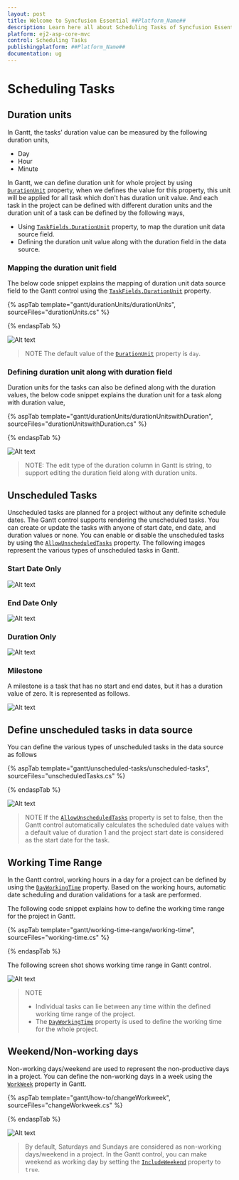 ```yaml
---
layout: post
title: Welcome to Syncfusion Essential ##Platform_Name##
description: Learn here all about Scheduling Tasks of Syncfusion Essential ##Platform_Name## widgets based on HTML5 and jQuery.
platform: ej2-asp-core-mvc
control: Scheduling Tasks
publishingplatform: ##Platform_Name##
documentation: ug
---
```



# Scheduling Tasks

## Duration units

In Gantt, the tasks’ duration value can be measured by the following duration units,

* Day
* Hour
* Minute

In Gantt, we can define duration unit for whole project by using [`DurationUnit`](https://help.syncfusion.com/cr/aspnetcore-js2/Syncfusion.EJ2.Gantt.Gantt.html#Syncfusion_EJ2_Gantt_Gantt_DurationUnit) property, when we defines the value for this property, this unit will be applied for all task which don't has duration unit value.
And each task in the project can be defined with different duration units and the duration unit of a task can be defined by the following ways,

* Using [`TaskFields.DurationUnit`](https://help.syncfusion.com/cr/aspnetcore-js2/Syncfusion.EJ2.Gantt.GanttTaskFields.html#Syncfusion_EJ2_Gantt_GanttTaskFields_DurationUnit) property, to map the duration unit data source field.
* Defining the duration unit value along with the duration field in the data source.

### Mapping the duration unit field

The below code snippet explains the mapping of duration unit data source field to the Gantt control using the [`TaskFields.DurationUnit`](https://help.syncfusion.com/cr/aspnetcore-js2/Syncfusion.EJ2.Gantt.GanttTaskFields.html#Syncfusion_EJ2_Gantt_GanttTaskFields_DurationUnit) property.

{% aspTab template="gantt/durationUnits/durationUnits", sourceFiles="durationUnits.cs" %}

{% endaspTab %}

![Alt text](images/durationUnits.png)

> NOTE
The default value of the [`DurationUnit`](https://help.syncfusion.com/cr/aspnetcore-js2/Syncfusion.EJ2.Gantt.GanttTaskFields.html#Syncfusion_EJ2_Gantt_GanttTaskFields_DurationUnit) property is `day`.

### Defining duration unit along with duration field

Duration units for the tasks can also be defined along with the duration values, the below code snippet explains the duration unit for a task along with duration value,

{% aspTab template="gantt/durationUnits/durationUnitswithDuration", sourceFiles="durationUnitswithDuration.cs" %}

{% endaspTab %}

![Alt text](images/durationUnitswithDuration.png)

>NOTE:
The edit type of the duration column in Gantt is string, to support editing the duration field along with duration units.

## Unscheduled Tasks

Unscheduled tasks are planned for a project without any definite schedule dates. The Gantt control supports rendering the unscheduled tasks. You can create or update the tasks with anyone of start date, end date, and duration values or none. You can enable or disable the unscheduled tasks by using the [`AllowUnscheduledTasks`](https://help.syncfusion.com/cr/aspnetcore-js2/Syncfusion.EJ2.Gantt.Gantt.html#Syncfusion_EJ2_Gantt_Gantt_AllowUnscheduledTasks) property. The following images represent the various types of unscheduled tasks in Gantt.

### Start Date Only

![Alt text](images/startDate-only.png)

### End Date Only

![Alt text](images/endDate-only.png)

### Duration Only

![Alt text](images/duration-only.png)

### Milestone

A milestone is a task that has no start and end dates, but it has a duration value of zero. It is represented as follows.

![Alt text](images/milestone.png)

## Define unscheduled tasks in data source

You can define the various types of unscheduled tasks in the data source as follows

{% aspTab template="gantt/unscheduled-tasks/unscheduled-tasks", sourceFiles="unscheduledTasks.cs" %}

{% endaspTab %}

![Alt text](images/unscheduledTasks.png)

> NOTE
> If the [`AllowUnscheduledTasks`](https://help.syncfusion.com/cr/aspnetcore-js2/Syncfusion.EJ2.Gantt.Gantt.html#Syncfusion_EJ2_Gantt_Gantt_AllowUnscheduledTasks) property is set to false, then the Gantt control automatically calculates the scheduled date values with a default value of duration 1 and the project start date is considered as the start date for the task.

## Working Time Range

In the Gantt control, working hours in a day for a project can be defined by using the [`DayWorkingTime`](https://help.syncfusion.com/cr/aspnetcore-js2/Syncfusion.EJ2.Gantt.Gantt.html#Syncfusion_EJ2_Gantt_Gantt_DayWorkingTime) property. Based on the working hours, automatic date scheduling and duration validations for a task are performed.

The following code snippet explains how to define the working time range for the project in Gantt.

{% aspTab template="gantt/working-time-range/working-time", sourceFiles="working-time.cs" %}

{% endaspTab %}

The following screen shot shows working time range in Gantt control.

![Alt text](images/working-time-range.png)

> NOTE
>* Individual tasks can lie between any time within the defined working time range of the project.
>* The [`DayWorkingTime`](https://help.syncfusion.com/cr/aspnetcore-js2/Syncfusion.EJ2.Gantt.Gantt.html#Syncfusion_EJ2_Gantt_Gantt_DayWorkingTime) property is used to define the working time for the whole project.

## Weekend/Non-working days

Non-working days/weekend are used to represent the non-productive days in a project. You can define the non-working days in a week using the [`WorkWeek`](https://help.syncfusion.com/cr/aspnetcore-js2/Syncfusion.EJ2.Gantt.Gantt.html#Syncfusion_EJ2_Gantt_Gantt_WorkWeek) property in Gantt.

{% aspTab template="gantt/how-to/changeWorkweek", sourceFiles="changeWorkweek.cs" %}

{% endaspTab %}

![Alt text](images/changeWorkweek.png)

> By default, Saturdays and Sundays are considered as non-working days/weekend in a project.
> In the Gantt control, you can make weekend as working day by setting the [`IncludeWeekend`](https://help.syncfusion.com/cr/aspnetcore-js2/Syncfusion.EJ2.Gantt.Gantt.html#Syncfusion_EJ2_Gantt_Gantt_IncludeWeekend) property to `true`.